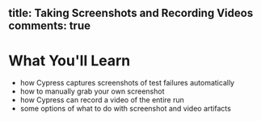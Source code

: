 title: Taking Screenshots and Recording Videos
comments: true
---

# What You'll Learn

- how Cypress captures screenshots of test failures automatically
- how to manually grab your own screenshot
- how Cypress can record a video of the entire run
- some options of what to do with screenshot and video artifacts
